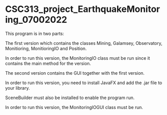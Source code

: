 # CSC313_project_EarthquakeMonitoring_07002022

This program is in two parts: 

The first version which contains the classes Mining, Galamsey, Observatory, Monitioring, MonitioringIO and Position.

In order to run this version, the MonitoringIO class must be run since it contains the main method for the version.

The second version contains the GUI together with the first version.

In order to run this version, you need to install JavaFX and add the .jar file to your library.

SceneBuilder must also be installed to enable the program run.

In order to run this version, the MonitoringIOGUI class must be run.
